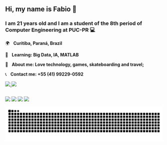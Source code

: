 ## Hi, my name is Fabio 👋

### I am 21 years old and I am a student of the 8th period of Computer Engineering at PUC-PR 💻

 🌍 &nbsp; **Curitiba, Paraná, Brazil**
 
 🌱 &nbsp; **Learning: Big Data, IA, MATLAB**
 
 💬 &nbsp; **About me: Love technology, games, skateboarding and travel;**
 
 📞 &nbsp; **Contact me: +55 (41) 99229-0592**

 <div>
  <a href="https://github.com/fabiokishino">
  <img height="180em" src="https://github-readme-stats.vercel.app/api?username=fabiokishino&show_icons=true&theme=react&include_all_commits=true&count_private=true"/>
  <img height="180em" src="https://github-readme-stats.vercel.app/api/top-langs/?username=fabiokishino&layout=compact&langs_count=7&theme=react"/>
</div>
  
  ##
 
<div> 
  <a href="https://instagram.com/fabiokishino" target="_blank"><img src="https://img.shields.io/badge/-Instagram-%23E4405F?style=for-the-badge&logo=instagram&logoColor=white" target="_blank"></a>
 </a> 
  <a href = "mailto:fabiokishino@gmail.com"><img src="https://img.shields.io/badge/Gmail-D14836?style=for-the-badge&logo=gmail&logoColor=white" target="_blank"></a>
  <a href = "mailto:fabiokishino@hotmail.com"><img src="https://img.shields.io/badge/Microsoft_Outlook-0078D4?style=for-the-badge&logo=microsoft-outlook&logoColor=white" target="_blank"></a>
  <a href="https://www.linkedin.com/in/fabio-kishino-5183a6168" target="_blank"><img src="https://img.shields.io/badge/-LinkedIn-%230077B5?style=for-the-badge&logo=linkedin&logoColor=white" target="_blank"></a> 
 
  ![Snake animation](https://github.com/fabiokishino/fabiokishino/blob/output/github-contribution-grid-snake.svg)
 
</div>
